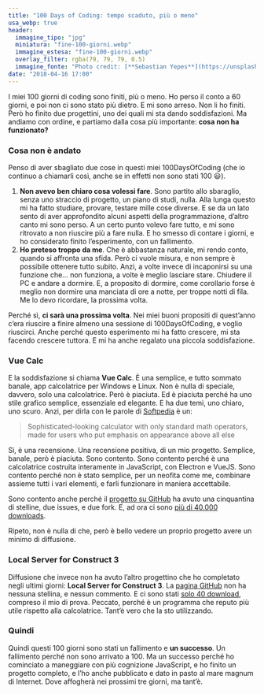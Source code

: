 ```yaml
---
title: "100 Days of Coding: tempo scaduto, più o meno"
usa_webp: true
header:
  immagine_tipo: "jpg"
  miniatura: "fine-100-giorni.webp"
  immagine_estesa: "fine-100-giorni.webp"
  overlay_filter: rgba(79, 79, 79, 0.5)
  immagine_fonte: "Photo credit: [**Sebastian Yepes**](https://unsplash.com/@sebasluna)"
date: "2018-04-16 17:00"
---
```


I miei 100 giorni di coding sono finiti, più o meno. Ho perso il conto a 60 giorni, e poi non ci sono stato più dietro. E mi sono arreso. Non li ho finiti. Però ho finito due progettini, uno dei quali mi sta dando soddisfazioni. Ma andiamo con ordine, e partiamo dalla cosa più importante: **cosa non ha funzionato?**

### Cosa non è andato

Penso di aver sbagliato due cose in questi miei 100DaysOfCoding (che io continuo a chiamarli così, anche se in effetti non sono stati 100 :smiley:).

  1. **Non avevo ben chiaro cosa volessi fare**. Sono partito allo sbaraglio, senza uno straccio di progetto, un piano di studi, nulla. Alla lunga questo mi ha fatto studiare, provare, testare mille cose diverse. E se da un lato sento di aver approfondito alcuni aspetti della programmazione, d’altro canto mi sono perso. A un certo punto volevo fare tutto, e mi sono ritrovato a non riuscire più a fare nulla. E ho smesso di contare i giorni, e ho considerato finito l’esperimento, con un fallimento.
  2. **Ho preteso troppo da me**. Che è abbastanza naturale, mi rendo conto, quando si affronta una sfida. Però ci vuole misura, e non sempre è possibile ottenere tutto subito. Anzi, a volte invece di incaponirsi su una funzione che… non funziona, a volte è meglio lasciare stare. Chiudere il PC e andare a dormire. E, a proposito di dormire, come corollario forse è meglio non dormire una manciata di ore a notte, per troppe notti di fila. Me lo devo ricordare, la prossima volta.

Perché sì, **ci sarà una prossima volta**. Nei miei buoni propositi di quest’anno c’era riuscire a finire almeno una sessione di 100DaysOfCoding, e voglio riuscirci. Anche perché questo esperimento mi ha fatto crescere, mi sta facendo crescere tuttora. E mi ha anche regalato una piccola soddisfazione.

### Vue Calc

E la soddisfazione si chiama **Vue Calc**. È una semplice, e tutto sommato banale, app calcolatrice per Windows e Linux. Non è nulla di speciale, davvero, solo una calcolatrice. Però è piaciuta. Ed è piaciuta perché ha uno stile grafico semplice, essenziale ed elegante. E ha due temi, uno chiaro, uno scuro. Anzi, per dirla con le parole di [Softpedia](https://www.softpedia.com/get/PORTABLE-SOFTWARE/Office/Calendar-Organizers/Vue-Calc.shtml) è un:

> Sophisticated-looking calculator with only standard math operators, made for users who put emphasis on appearance above all else

Sì, è una recensione. Una recensione positiva, di un mio progetto. Semplice, banale, però è piaciuta. Sono contento. Sono contento perché è una calcolatrice costruita interamente in JavaScript, con Electron e VueJS. Sono contento perché non è stato semplice, per un neofita come me, combinare assieme tutti i vari elementi, e farli funzionare in maniera accettabile.

Sono contento anche perché il [progetto su GitHub](https://github.com/el3um4s/vue-calc) ha avuto una cinquantina di stelline, due issues, e due fork. E, ad ora ci sono [più di 40.000 downloads](https://somsubhra.com/github-release-stats/?username=el3um4s&repository=vue-calc).

Ripeto, non è nulla di che, però è bello vedere un proprio progetto avere un minimo di diffusione.

### Local Server for Construct 3

Diffusione che invece non ha avuto l’altro progettino che ho completato negli ultimi giorni: **Local Server for Construct 3**. La [pagina GitHub](https://github.com/el3um4s/local-server-for-construct-3) non ha nessuna stellina, e nessun commento. E ci sono stati [solo 40 download](https://somsubhra.com/github-release-stats/?username=el3um4s&repository=local-server-for-construct-3), compreso il mio di prova. Peccato, perché è un programma che reputo più utile rispetto alla calcolatrice. Tant’è vero che la sto utilizzando.

### Quindi

Quindi questi 100 giorni sono stati un fallimento e **un successo**. Un fallimento perché non sono arrivato a 100. Ma un successo perché ho cominciato a maneggiare con più cognizione JavaScript, e ho finito un progetto completo, e l’ho anche pubblicato e dato in pasto al mare magnum di Internet. Dove affogherà nei prossimi tre giorni, ma tant’è.
